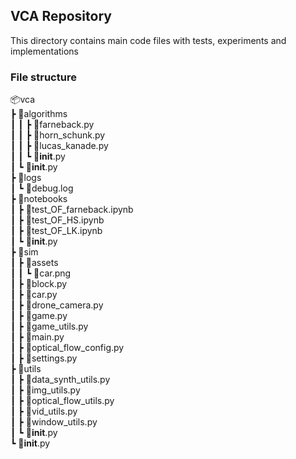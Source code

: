 ## VCA Repository

This directory contains main code files with tests, experiments and implementations

### File structure

📦vca  
 ┣ 📂algorithms  
 ┃ ┃ ┣ 📜farneback.py  
 ┃ ┃ ┣ 📜horn_schunk.py  
 ┃ ┃ ┣ 📜lucas_kanade.py  
 ┃ ┃ ┗ 📜__init__.py  
 ┃ ┗ 📜__init__.py  
 ┣ 📂logs  
 ┃ ┗ 📜debug.log  
 ┣ 📂notebooks  
 ┃ ┣ 📜test_OF_farneback.ipynb  
 ┃ ┣ 📜test_OF_HS.ipynb  
 ┃ ┣ 📜test_OF_LK.ipynb  
 ┃ ┗ 📜__init__.py  
 ┣ 📂sim  
 ┃ ┣ 📂assets  
 ┃ ┃ ┗ 📜car.png  
 ┃ ┣ 📜block.py  
 ┃ ┣ 📜car.py  
 ┃ ┣ 📜drone_camera.py  
 ┃ ┣ 📜game.py  
 ┃ ┣ 📜game_utils.py  
 ┃ ┣ 📜main.py  
 ┃ ┣ 📜optical_flow_config.py  
 ┃ ┣ 📜settings.py  
 ┣ 📂utils  
 ┃ ┣ 📜data_synth_utils.py  
 ┃ ┣ 📜img_utils.py  
 ┃ ┣ 📜optical_flow_utils.py  
 ┃ ┣ 📜vid_utils.py  
 ┃ ┣ 📜window_utils.py  
 ┃ ┗ 📜__init__.py  
 ┗ 📜__init__.py  